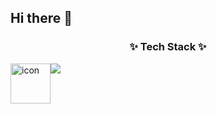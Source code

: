 ## Hi there 👋

<!--
**wonjjang44/wonjjang44** is a ✨ _special_ ✨ repository because its `README.md` (this file) appears on your GitHub profile.

Here are some ideas to get you started:

- 🔭 I’m currently working on ...
- 🌱 I’m currently learning ...
- 👯 I’m looking to collaborate on ...
- 🤔 I’m looking for help with ...
- 💬 Ask me about ...
- 📫 How to reach me: ...
- 😄 Pronouns: ...
- ⚡ Fun fact: ...
-->

<!-- 헤더 내용 영역 -->


<!-- 본문 내용 영역 -->
<h3 align="center">✨ Tech Stack ✨</h3>
<div style="display: flex; align-items: flex-start;">
  <img src="https://techstack-generator.vercel.app/java-icon.svg" alt="icon" width="64" height="64" />
    <a href="https://skillicons.dev">
    <img src="https://skillicons.dev/icons?i=spring" />
  </a>
</div>

